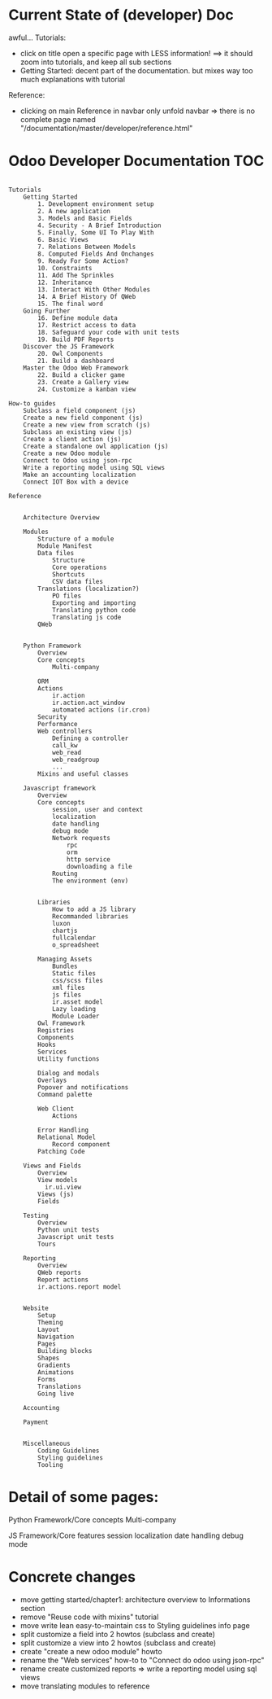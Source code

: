 # Current State of (developer) Doc

awful...
Tutorials: 
- click on title open a specific page with LESS information! 
      ==> it should zoom into tutorials, and keep all sub sections
- Getting Started: decent part of the documentation. but mixes way too much
  explanations with tutorial

Reference:
- clicking on main Reference in navbar only unfold navbar => there is no complete page named "/documentation/master/developer/reference.html"


# Odoo Developer Documentation TOC


```

Tutorials
    Getting Started
        1. Development environment setup
        2. A new application
        3. Models and Basic Fields
        4. Security - A Brief Introduction
        5. Finally, Some UI To Play With
        6. Basic Views
        7. Relations Between Models
        8. Computed Fields And Onchanges
        9. Ready For Some Action?
        10. Constraints
        11. Add The Sprinkles
        12. Inheritance
        13. Interact With Other Modules
        14. A Brief History Of QWeb
        15. The final word
    Going Further
        16. Define module data
        17. Restrict access to data
        18. Safeguard your code with unit tests
        19. Build PDF Reports
    Discover the JS Framework
        20. Owl Components
        21. Build a dashboard
    Master the Odoo Web Framework
        22. Build a clicker game
        23. Create a Gallery view
        24. Customize a kanban view

How-to guides
    Subclass a field component (js)
    Create a new field component (js)
    Create a new view from scratch (js)
    Subclass an existing view (js)
    Create a client action (js)
    Create a standalone owl application (js)
    Create a new Odoo module
    Connect to Odoo using json-rpc
    Write a reporting model using SQL views
    Make an accounting localization
    Connect IOT Box with a device

Reference
        
    
    Architecture Overview

    Modules
        Structure of a module
        Module Manifest
        Data files
            Structure
            Core operations
            Shortcuts
            CSV data files
        Translations (localization?)
            PO files
            Exporting and importing
            Translating python code
            Translating js code
        QWeb


    Python Framework
        Overview
        Core concepts
            Multi-company 

        ORM
        Actions
            ir.action
            ir.action.act_window
            automated actions (ir.cron)
        Security
        Performance
        Web controllers
            Defining a controller
            call_kw
            web_read
            web_readgroup
            ...
        Mixins and useful classes
    
    Javascript framework
        Overview
        Core concepts
            session, user and context
            localization
            date handling
            debug mode
            Network requests
                rpc
                orm
                http service
                downloading a file
            Routing
            The environment (env)
            

        Libraries
            How to add a JS library
            Recommanded libraries
            luxon
            chartjs
            fullcalendar
            o_spreadsheet

        Managing Assets
            Bundles
            Static files
            css/scss files
            xml files
            js files
            ir.asset model
            Lazy loading
            Module Loader
        Owl Framework
        Registries
        Components
        Hooks
        Services
        Utility functions

        Dialog and modals
        Overlays
        Popover and notifications
        Command palette

        Web Client
            Actions

        Error Handling
        Relational Model
            Record component
        Patching Code

    Views and Fields
        Overview
        View models
          ir.ui.view
        Views (js)
        Fields

    Testing
        Overview
        Python unit tests
        Javascript unit tests
        Tours

    Reporting
        Overview
        QWeb reports
        Report actions
        ir.actions.report model


    Website 
        Setup
        Theming
        Layout
        Navigation
        Pages
        Building blocks
        Shapes
        Gradients
        Animations
        Forms
        Translations
        Going live

    Accounting

    Payment


    Miscellaneous
        Coding Guidelines
        Styling guidelines
        Tooling

```

# Detail of some pages:

Python Framework/Core concepts
    Multi-company 

JS Framework/Core features
    session
    localization
    date handling
    debug mode


# Concrete changes

- move getting started/chapter1: architecture overview to Informations section
- remove "Reuse code with mixins" tutorial
- move write lean easy-to-maintain css to Styling guidelines info page
- split customize a field into 2 howtos (subclass and create)
- split customize a view into 2 howtos (subclass and create)
- create "create a new odoo module" howto
- rename the "Web services" how-to to "Connect do odoo using json-rpc"
- rename create customized reports => write a reporting model using sql views
- move translating modules to reference